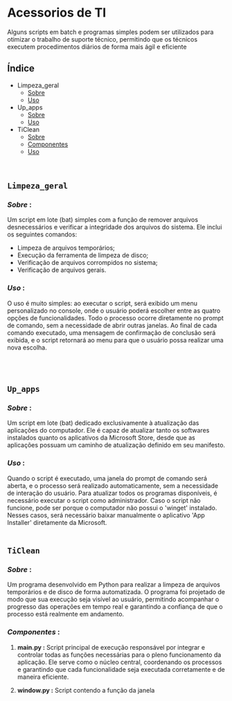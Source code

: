# Acessorios de TI
Alguns scripts em batch e programas simples podem ser utilizados para otimizar o trabalho de suporte técnico, permitindo que os técnicos executem procedimentos diários de forma mais ágil e eficiente 

## Índice

- Limpeza_geral
    - [Sobre](#sobre-)
    - [Uso](#uso-)
- Up_apps
    - [Sobre](#sobre--1)
    - [Uso](#uso--1)
- TiClean
    - [Sobre](#sobre--2)
    - [Componentes](#componentes-)
    - [Uso](#uso--2)
<br>

## `Limpeza_geral` 

### *Sobre* :

Um script em lote (bat) simples com a função de remover arquivos desnecessários e verificar a integridade dos arquivos do sistema. Ele inclui os seguintes comandos:
- Limpeza de arquivos temporários;
- Execução da ferramenta de limpeza de disco;
- Verificação de arquivos corrompidos no sistema;
- Verificação de arquivos gerais.

### *Uso* :

O uso é muito simples: ao executar o script, será exibido um menu personalizado no console, onde o usuário poderá escolher entre as quatro opções de funcionalidades. Todo o processo ocorre diretamente no prompt de comando, sem a necessidade de abrir outras janelas. Ao final de cada comando executado, uma mensagem de confirmação de conclusão será exibida, e o script retornará ao menu para que o usuário possa realizar uma nova escolha.

<br><br>

## `Up_apps`

### *Sobre* :

Um script em lote (bat) dedicado exclusivamente à atualização das aplicações do computador. Ele é capaz de atualizar tanto os softwares instalados quanto os aplicativos da Microsoft Store, desde que as aplicações possuam um caminho de atualização definido em seu manifesto.

### *Uso* :

Quando o script é executado, uma janela do prompt de comando será aberta, e o processo será realizado automaticamente, sem a necessidade de interação do usuário. Para atualizar todos os programas disponíveis, é necessário executar o script como administrador. Caso o script não funcione, pode ser porque o computador não possui o 'winget' instalado. Nesses casos, será necessário baixar manualmente o aplicativo 'App Installer' diretamente da Microsoft.
<br><br>

## `TiClean`

### *Sobre* :

Um programa desenvolvido em Python para realizar a limpeza de arquivos temporários e de disco de forma automatizada. O programa foi projetado de modo que sua execução seja visível ao usuário, permitindo acompanhar o progresso das operações em tempo real e garantindo a confiança de que o processo está realmente em andamento.

### *Componentes* :

1. **main.py :**
Script principal de execução responsável por integrar e controlar todas as funções necessárias para o pleno funcionamento da aplicação. Ele serve como o núcleo central, coordenando os processos e garantindo que cada funcionalidade seja executada corretamente e de maneira eficiente.

2. **window.py :**
Script contendo a função da janela  